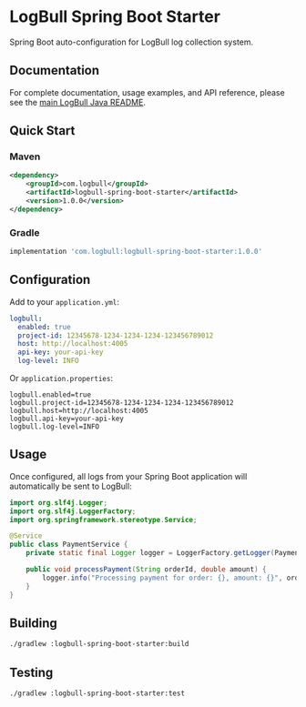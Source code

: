 # LogBull Spring Boot Starter

Spring Boot auto-configuration for LogBull log collection system.

## Documentation

For complete documentation, usage examples, and API reference, please see the [main LogBull Java README](../README.md).

## Quick Start

### Maven

```xml
<dependency>
    <groupId>com.logbull</groupId>
    <artifactId>logbull-spring-boot-starter</artifactId>
    <version>1.0.0</version>
</dependency>
```

### Gradle

```groovy
implementation 'com.logbull:logbull-spring-boot-starter:1.0.0'
```

## Configuration

Add to your `application.yml`:

```yaml
logbull:
  enabled: true
  project-id: 12345678-1234-1234-1234-123456789012
  host: http://localhost:4005
  api-key: your-api-key
  log-level: INFO
```

Or `application.properties`:

```properties
logbull.enabled=true
logbull.project-id=12345678-1234-1234-1234-123456789012
logbull.host=http://localhost:4005
logbull.api-key=your-api-key
logbull.log-level=INFO
```

## Usage

Once configured, all logs from your Spring Boot application will automatically be sent to LogBull:

```java
import org.slf4j.Logger;
import org.slf4j.LoggerFactory;
import org.springframework.stereotype.Service;

@Service
public class PaymentService {
    private static final Logger logger = LoggerFactory.getLogger(PaymentService.class);

    public void processPayment(String orderId, double amount) {
        logger.info("Processing payment for order: {}, amount: {}", orderId, amount);
    }
}
```

## Building

```bash
./gradlew :logbull-spring-boot-starter:build
```

## Testing

```bash
./gradlew :logbull-spring-boot-starter:test
```
